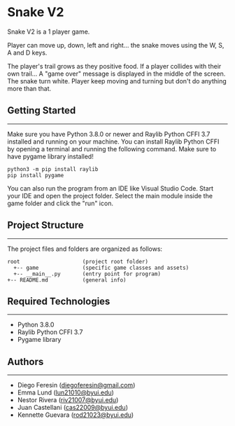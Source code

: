 # Snake V2
Snake V2 is a 1 player game.

Player can move up, down, left and right...
the snake moves using the W, S, A and D keys.


The player's trail grows as they positive food.
If a player collides with their own trail...
A "game over" message is displayed in the middle of the screen.
The snake turn white.
Player keep moving and turning but don't do anything more than that.

## Getting Started
---
Make sure you have Python 3.8.0 or newer and Raylib Python CFFI 3.7 installed and running on your machine. You can install Raylib Python CFFI by opening a terminal and running the following command.
Make sure to have pygame library installed!
```
python3 -m pip install raylib
pip install pygame
```
You can also run the program from an IDE like Visual Studio Code. Start your IDE and open the 
project folder. Select the main module inside the game folder and click the "run" icon.

## Project Structure
---
The project files and folders are organized as follows:
```
root                    (project root folder) 
  +-- game              (specific game classes and assets)
  +-- __main__.py       (entry point for program)
+-- README.md           (general info)
```

## Required Technologies
---
* Python 3.8.0
* Raylib Python CFFI 3.7
* Pygame library

## Authors
---
- Diego Feresin (diegoferesin@gmail.com)
- Emma Lund (lun21010@byui.edu)
- Nestor Rivera (riv21007@byui.edu)
- Juan Castellani (cas22009@byui.edu)
- Kennette Guevara (rod21023@byui.edu)